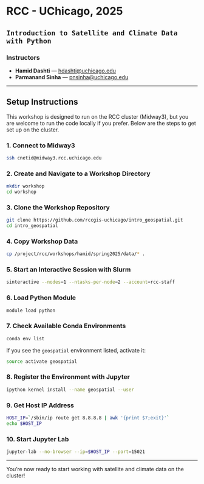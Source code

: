 # RCC - UChicago, 2025

## `Introduction to Satellite and Climate Data with Python`

### Instructors

- **Hamid Dashti** — hdashti@uchicago.edu  
- **Parmanand Sinha** — pnsinha@uchicago.edu

---

## Setup Instructions

This workshop is designed to run on the RCC cluster (Midway3), but you are welcome to run the code locally if you prefer. Below are the steps to get set up on the cluster.

### 1. Connect to Midway3
```bash
ssh cnetid@midway3.rcc.uchicago.edu
```

### 2. Create and Navigate to a Workshop Directory
```bash
mkdir workshop
cd workshop
```

### 3. Clone the Workshop Repository
```bash
git clone https://github.com/rccgis-uchicago/intro_geospatial.git
cd intro_geospatial
```

### 4. Copy Workshop Data
```bash
cp /project/rcc/workshops/hamid/spring2025/data/* .
```

### 5. Start an Interactive Session with Slurm
```bash
sinteractive --nodes=1 --ntasks-per-node=2 --account=rcc-staff
```

### 6. Load Python Module
```bash
module load python
```

### 7. Check Available Conda Environments
```bash
conda env list
```

If you see the `geospatial` environment listed, activate it:
```bash
source activate geospatial
```

### 8. Register the Environment with Jupyter
```bash
ipython kernel install --name geospatial --user
```

### 9. Get Host IP Address
```bash
HOST_IP=`/sbin/ip route get 8.8.8.8 | awk '{print $7;exit}'`
echo $HOST_IP
```

### 10. Start Jupyter Lab
```bash
jupyter-lab --no-browser --ip=$HOST_IP --port=15021
```

---

You’re now ready to start working with satellite and climate data on the cluster!